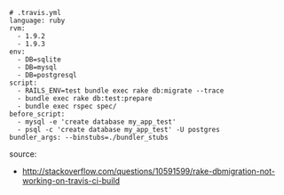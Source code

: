 

```
# .travis.yml
language: ruby
rvm:
  - 1.9.2
  - 1.9.3
env:
  - DB=sqlite
  - DB=mysql
  - DB=postgresql
script: 
  - RAILS_ENV=test bundle exec rake db:migrate --trace
  - bundle exec rake db:test:prepare
  - bundle exec rspec spec/
before_script:
  - mysql -e 'create database my_app_test'
  - psql -c 'create database my_app_test' -U postgres
bundler_args: --binstubs=./bundler_stubs
```

source:

* http://stackoverflow.com/questions/10591599/rake-dbmigration-not-working-on-travis-ci-build
